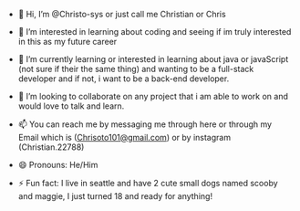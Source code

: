 - 👋 Hi, I’m @Christo-sys or just call me Christian or Chris

- 👀 I’m interested in learning about coding and seeing if im truly interested in this as my future career
  
- 🌱 I’m currently learning or interested in learning about java or javaScript (not sure if their the same thing) and wanting to be a full-stack developer and if not, i want to be a back-end developer.
  
- 💞️ I’m looking to collaborate on any project that i am able to work on and would love to talk and learn.
  
- 📫 You can reach me by messaging me through here or through my Email which is (Chrisoto101@gmail.com) or by instagram (Christian.22788)
  
- 😄 Pronouns: He/Him
  
- ⚡ Fun fact: I live in seattle and have 2 cute small dogs named scooby and maggie, I just turned 18 and ready for anything! 

<!---
Christo-sys/Christo-sys is a ✨ special ✨ repository because its `README.md` (this file) appears on your GitHub profile.
You can click the Preview link to take a look at your changes.
--->
